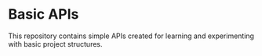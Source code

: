 
# Basic APIs
This repository contains simple APIs created for learning and experimenting with basic project structures.
